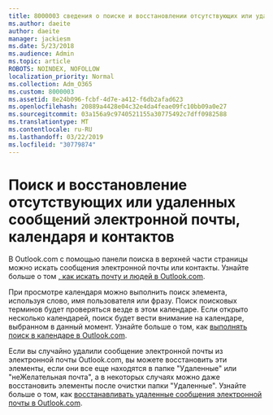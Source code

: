 ```yaml
---
title: 8000003 сведения о поиске и восстановлении отсутствующих или удаленных сообщений электронной почты, календаря и контактов
ms.author: daeite
author: daeite
manager: jackiesm
ms.date: 5/23/2018
ms.audience: Admin
ms.topic: article
ROBOTS: NOINDEX, NOFOLLOW
localization_priority: Normal
ms.collection: Adm_O365
ms.custom: 8000003
ms.assetid: 8e24b096-fcbf-4d7e-a412-f6db2afad623
ms.openlocfilehash: 20889a4428e04c32e4da4feae09fc10bb09a0e27
ms.sourcegitcommit: 03a156a9c9740521155a30775492c7dff0982588
ms.translationtype: MT
ms.contentlocale: ru-RU
ms.lasthandoff: 03/22/2019
ms.locfileid: "30779874"
---
```

# <a name="how-to-find-and-recover-missing-or-deleted-email-calendar-or-contacts-items"></a>Поиск и восстановление отсутствующих или удаленных сообщений электронной почты, календаря и контактов

В Outlook.com с помощью панели поиска в верхней части страницы можно искать сообщения электронной почты или контакты. Узнайте больше о том [, как искать почту и людей в Outlook.com](https://support.office.com/article/88108edf-028e-4306-b87e-7400bbb40aa7).
  
При просмотре календаря можно выполнить поиск элемента, используя слово, имя пользователя или фразу. Поиск поисковых терминов будет проверяться везде в этом календаре. Если открыто несколько календарей, поиск будет вести внимание на календаре, выбранном в данный момент. Узнайте больше о том, как [выполнять поиск в календаре в Outlook.com](https://support.office.com/article/5bc05289-c84c-4849-95a8-7eac05ed478a).
  
Если вы случайно удалили сообщение электронной почты из электронной почты Outlook.com, вы можете восстановить эти элементы, если они все еще находятся в папке "Удаленные" или "неЖелательная почта", а в некоторых случаях можно даже восстановить элементы после очистки папки "Удаленные". Узнайте больше о том, как [восстанавливать удаленные сообщения электронной почты в Outlook.com](https://support.office.com/article/cf06ab1b-ae0b-418c-a4d9-4e895f83ed50).
  

